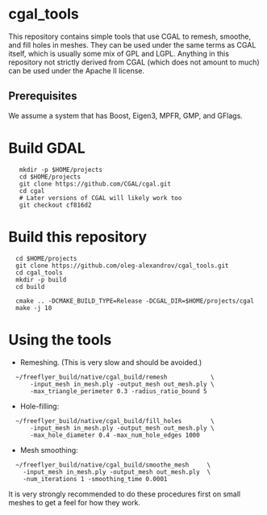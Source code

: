 # cgal_tools

This repository contains simple tools that use CGAL to remesh, smoothe, and fill holes in meshes. They can be used under the same terms as CGAL itself, which is usually some mix of GPL and LGPL. Anything in this repository not strictly derived from CGAL (which does not amount to much) can be used under the Apache II license. 

## Prerequisites

We assume a system that has Boost, Eigen3, MPFR, GMP, and GFlags.

# Build GDAL

```
   mkdir -p $HOME/projects
   cd $HOME/projects
   git clone https://github.com/CGAL/cgal.git
   cd cgal
   # Later versions of CGAL will likely work too
   git checkout cf816d2 
```

# Build this repository

```
  cd $HOME/projects
  git clone https://github.com/oleg-alexandrov/cgal_tools.git 
  cd cgal_tools 
  mkdir -p build
  cd build

  cmake .. -DCMAKE_BUILD_TYPE=Release -DCGAL_DIR=$HOME/projects/cgal
  make -j 10
```

# Using the tools

 - Remeshing. (This is very slow and should be avoided.)
 
```
  ~/freeflyer_build/native/cgal_build/remesh            \
      -input_mesh in_mesh.ply -output_mesh out_mesh.ply \
      -max_triangle_perimeter 0.3 -radius_ratio_bound 5
```

- Hole-filling:

```
  ~/freeflyer_build/native/cgal_build/fill_holes        \
      -input_mesh in_mesh.ply -output_mesh out_mesh.ply \
      -max_hole_diameter 0.4 -max_num_hole_edges 1000
```
 - Mesh smoothing:

```
  ~/freeflyer_build/native/cgal_build/smoothe_mesh     \
    -input_mesh in_mesh.ply -output_mesh out_mesh.ply  \
    -num_iterations 1 -smoothing_time 0.0001
```

It is very strongly recommended to do these procedures first on small meshes to get a feel for how they work.

